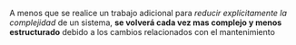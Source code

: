 A menos que se realice un trabajo adicional para *reducir explícitamente la complejidad* de un sistema, **se volverá cada vez mas complejo y menos estructurado** debido a los cambios relacionados con el mantenimiento